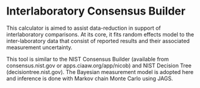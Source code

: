 # Interlaboratory Consensus Builder
This calculator is aimed to assist data-reduction in support of interlaboratory comparisons.
At its core, it fits random effects model to the inter-laboratory data that consist of reported results and their associated measurement uncertainty.

This tool is similar to the NIST Consensus Builder (available from consensus.nist.gov or apps.ciaaw.org/app/nicob) and NIST Decision Tree (decisiontree.nist.gov). The Bayesian measurement model is adopted here and inference is done with Markov chain Monte Carlo using JAGS.
